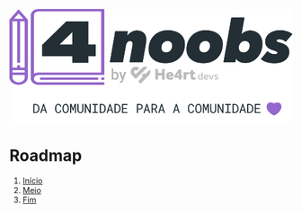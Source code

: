 ![image](/assets/image.svg)

# Roadmap

1. [Início](./docs/1-inicio.md)
2. [Meio](./docs/2-meio.md)
3. [Fim](./docs/3-fim.md)
